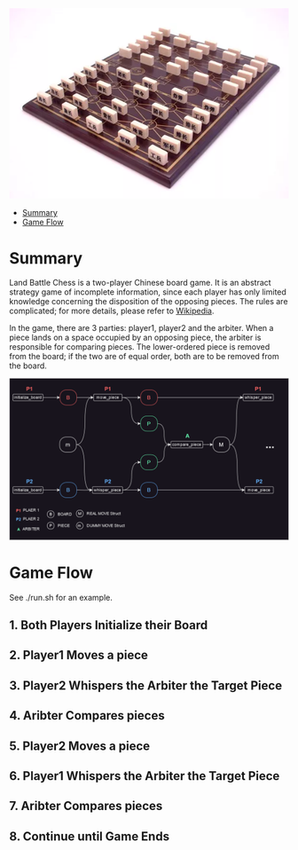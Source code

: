<img alt="land battle chess" width="1412" src="resources/land_battle_chess.webp">

- [Summary](#summary)
- [Game Flow](#game-flow)

# Summary
Land Battle Chess is a two-player Chinese board game. It is an abstract strategy game of incomplete information, since each player has only limited knowledge concerning the disposition of the opposing pieces.
The rules are complicated; for more details, please refer to [Wikipedia](https://en.wikipedia.org/wiki/Luzhanqi). 

In the game, there are 3 parties: player1, player2 and the arbiter. When a piece lands on a space occupied by an opposing piece, the arbiter is responsible for comparing pieces. The lower-ordered piece is removed from the board; if the two are of equal order, both are to be removed from the board.

<img alt="land battle chess" width="1412" src="resources/land_battle_chess_steps.png">


# Game Flow

See ./run.sh for an example.

## 1. Both Players Initialize their Board
## 2. Player1 Moves a piece
## 3. Player2 Whispers the Arbiter the Target Piece
## 4. Aribter Compares pieces
## 5. Player2 Moves a piece
## 6. Player1 Whispers the Arbiter the Target Piece
## 7. Aribter Compares pieces
## 8. Continue until Game Ends

